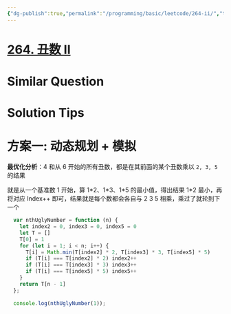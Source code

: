 ```yaml
---
{"dg-publish":true,"permalink":"/programming/basic/leetcode/264-ii/","tags":["leetcode/math","leetcode/dp/iteration"]}
---
```



# [264. 丑数 II](https://leetcode.cn/problems/ugly-number-ii/)

# Similar Question

# Solution Tips

# 方案一: 动态规划 + 模拟

**最优化分析**：4 和从 6 开始的所有丑数，都是在其前面的某个丑数乘以 `2, 3, 5` 的结果

就是从一个基准数 1 开始，算 1\*2、1\*3、1\*5 的最小值，得出结果 1\*2 最小，再将对应 Index++ 即可，结果就是每个数都会各自与 2 3 5 相乘，乘过了就轮到下一个

```js
  var nthUglyNumber = function (n) {
    let index2 = 0, index3 = 0, index5 = 0
    let T = []
    T[0] = 1
    for (let i = 1; i < n; i++) {
      T[i] = Math.min(T[index2] * 2, T[index3] * 3, T[index5] * 5)
      if (T[i] === T[index2] * 2) index2++
      if (T[i] === T[index3] * 3) index3++
      if (T[i] === T[index5] * 5) index5++
    }
    return T[n - 1]
  };
  
  console.log(nthUglyNumber(1));
  ```
